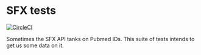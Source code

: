 # SFX tests

[![CircleCI](https://circleci.com/gh/NYULibraries/wtf_sfx.svg?style=svg)](https://circleci.com/gh/NYULibraries/wtf_sfx)

Sometimes the SFX API tanks on Pubmed IDs.
This suite of tests intends to get us some data on it.
